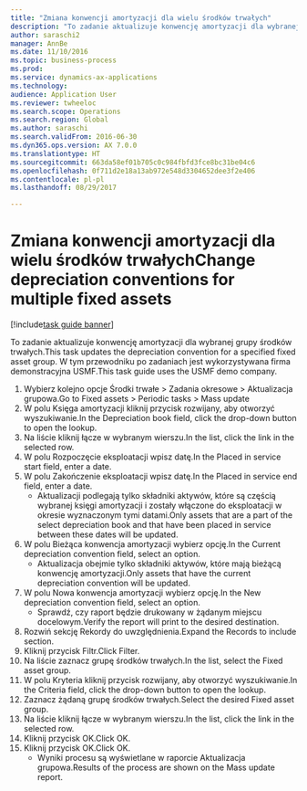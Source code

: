 ```yaml
--- 
title: "Zmiana konwencji amortyzacji dla wielu środków trwałych"
description: "To zadanie aktualizuje konwencję amortyzacji dla wybranej grupy środków trwałych."
author: saraschi2
manager: AnnBe
ms.date: 11/10/2016
ms.topic: business-process
ms.prod: 
ms.service: dynamics-ax-applications
ms.technology: 
audience: Application User
ms.reviewer: twheeloc
ms.search.scope: Operations
ms.search.region: Global
ms.author: saraschi
ms.search.validFrom: 2016-06-30
ms.dyn365.ops.version: AX 7.0.0
ms.translationtype: HT
ms.sourcegitcommit: 663da58ef01b705c0c984fbfd3fce8bc31be04c6
ms.openlocfilehash: 0f711d2e18a13ab972e548d3304652dee3f2e406
ms.contentlocale: pl-pl
ms.lasthandoff: 08/29/2017

---
```

# <a name="change-depreciation-conventions-for-multiple-fixed-assets"></a><span data-ttu-id="fbb02-103">Zmiana konwencji amortyzacji dla wielu środków trwałych</span><span class="sxs-lookup"><span data-stu-id="fbb02-103">Change depreciation conventions for multiple fixed assets</span></span>

[!include[task guide banner](../../includes/task-guide-banner.md)]

<span data-ttu-id="fbb02-104">To zadanie aktualizuje konwencję amortyzacji dla wybranej grupy środków trwałych.</span><span class="sxs-lookup"><span data-stu-id="fbb02-104">This task updates the depreciation convention for a specified fixed asset group.</span></span> <span data-ttu-id="fbb02-105">W tym przewodniku po zadaniach jest wykorzystywana firma demonstracyjna USMF.</span><span class="sxs-lookup"><span data-stu-id="fbb02-105">This task guide uses the USMF demo company.</span></span>

1. <span data-ttu-id="fbb02-106">Wybierz kolejno opcje Środki trwałe > Zadania okresowe > Aktualizacja grupowa.</span><span class="sxs-lookup"><span data-stu-id="fbb02-106">Go to Fixed assets > Periodic tasks > Mass update</span></span>
2. <span data-ttu-id="fbb02-107">W polu Księga amortyzacji kliknij przycisk rozwijany, aby otworzyć wyszukiwanie.</span><span class="sxs-lookup"><span data-stu-id="fbb02-107">In the Depreciation book field, click the drop-down button to open the lookup.</span></span>
3. <span data-ttu-id="fbb02-108">Na liście kliknij łącze w wybranym wierszu.</span><span class="sxs-lookup"><span data-stu-id="fbb02-108">In the list, click the link in the selected row.</span></span>
4. <span data-ttu-id="fbb02-109">W polu Rozpoczęcie eksploatacji wpisz datę.</span><span class="sxs-lookup"><span data-stu-id="fbb02-109">In the Placed in service start field, enter a date.</span></span>
5. <span data-ttu-id="fbb02-110">W polu Zakończenie eksploatacji wpisz datę.</span><span class="sxs-lookup"><span data-stu-id="fbb02-110">In the Placed in service end field, enter a date.</span></span>
    * <span data-ttu-id="fbb02-111">Aktualizacji podlegają tylko składniki aktywów, które są częścią wybranej księgi amortyzacji i zostały włączone do eksploatacji w okresie wyznaczonym tymi datami.</span><span class="sxs-lookup"><span data-stu-id="fbb02-111">Only assets that are a part of the select depreciation book and that have been placed in service between these dates will be updated.</span></span>  
6. <span data-ttu-id="fbb02-112">W polu Bieżąca konwencja amortyzacji wybierz opcję.</span><span class="sxs-lookup"><span data-stu-id="fbb02-112">In the Current depreciation convention field, select an option.</span></span>
    * <span data-ttu-id="fbb02-113">Aktualizacja obejmie tylko składniki aktywów, które mają bieżącą konwencję amortyzacji.</span><span class="sxs-lookup"><span data-stu-id="fbb02-113">Only assets that have the current depreciation convention will be updated.</span></span>  
7. <span data-ttu-id="fbb02-114">W polu Nowa konwencja amortyzacji wybierz opcję.</span><span class="sxs-lookup"><span data-stu-id="fbb02-114">In the New depreciation convention field, select an option.</span></span>
    * <span data-ttu-id="fbb02-115">Sprawdź, czy raport będzie drukowany w żądanym miejscu docelowym.</span><span class="sxs-lookup"><span data-stu-id="fbb02-115">Verify the report will print to the desired destination.</span></span>  
8. <span data-ttu-id="fbb02-116">Rozwiń sekcję Rekordy do uwzględnienia.</span><span class="sxs-lookup"><span data-stu-id="fbb02-116">Expand the Records to include section.</span></span>
9. <span data-ttu-id="fbb02-117">Kliknij przycisk Filtr.</span><span class="sxs-lookup"><span data-stu-id="fbb02-117">Click Filter.</span></span>
10. <span data-ttu-id="fbb02-118">Na liście zaznacz grupę środków trwałych.</span><span class="sxs-lookup"><span data-stu-id="fbb02-118">In the list, select the Fixed asset group.</span></span>
11. <span data-ttu-id="fbb02-119">W polu Kryteria kliknij przycisk rozwijany, aby otworzyć wyszukiwanie.</span><span class="sxs-lookup"><span data-stu-id="fbb02-119">In the Criteria field, click the drop-down button to open the lookup.</span></span>
12. <span data-ttu-id="fbb02-120">Zaznacz żądaną grupę środków trwałych.</span><span class="sxs-lookup"><span data-stu-id="fbb02-120">Select the desired Fixed asset group.</span></span>
13. <span data-ttu-id="fbb02-121">Na liście kliknij łącze w wybranym wierszu.</span><span class="sxs-lookup"><span data-stu-id="fbb02-121">In the list, click the link in the selected row.</span></span>
14. <span data-ttu-id="fbb02-122">Kliknij przycisk OK.</span><span class="sxs-lookup"><span data-stu-id="fbb02-122">Click OK.</span></span>
15. <span data-ttu-id="fbb02-123">Kliknij przycisk OK.</span><span class="sxs-lookup"><span data-stu-id="fbb02-123">Click OK.</span></span>
    *  <span data-ttu-id="fbb02-124">Wyniki procesu są wyświetlane w raporcie Aktualizacja grupowa.</span><span class="sxs-lookup"><span data-stu-id="fbb02-124">Results of the process are shown on the Mass update report.</span></span>     


